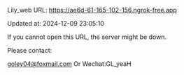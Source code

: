 Lily_web URL: https://ae6d-61-165-102-156.ngrok-free.app

Updated at: 2024-12-09 23:05:10

If you cannot open this URL, the server might be down.

Please contact: 

goley04@foxmail.com Or Wechat:GL_yeaH